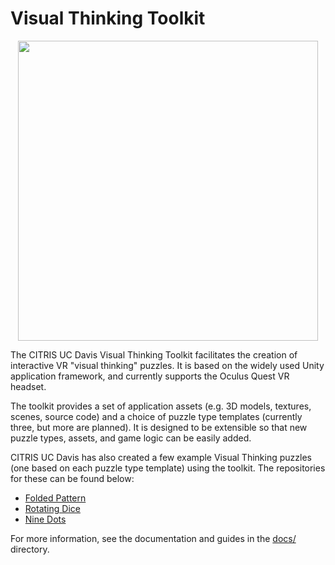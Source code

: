 ﻿# Visual Thinking Toolkit

<p align="center"><img src="http://t-s.net/tmp/visthink/visualthinking.jpg" width="480"></p>

The CITRIS UC Davis Visual Thinking Toolkit facilitates the creation of interactive VR "visual thinking" puzzles. It is based on the widely used Unity application framework, and currently supports the Oculus Quest VR headset.

The toolkit provides a set of application assets (e.g. 3D models, textures, scenes, source code) and a choice of puzzle type templates (currently three, but more are planned). It is designed to be extensible so that new puzzle types, assets, and game logic can be easily added.

CITRIS UC Davis has also created a few example Visual Thinking puzzles (one based on each puzzle type template) using the toolkit. The repositories for these can be found below:

 - [Folded Pattern](https://github.com/citris-ucdavis/foldedpattern)
 - [Rotating Dice](https://github.com/citris-ucdavis/rotatingdice)
 - [Nine Dots](https://github.com/citris-ucdavis/ninedots)

For more information, see the documentation and guides in the [docs/](https://github.com/citris-ucdavis/visthink/tree/master/docs) directory.
